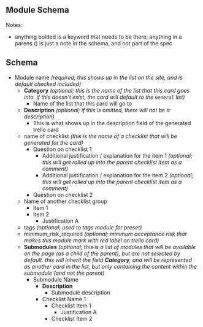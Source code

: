 ## Module Schema
Notes: 
- anything bolded is a keyword that needs to be there, anything in a parens () is just a note in the schema, and not part of the spec



## Schema
- Module name _(required; this shows up in the list on the site, and is default checked included)_
  - __Category__ _(optional; this is the name of the list that this card goes into.  if this doesn't exist, the card will default to the `General` list)_
    - Name of the list that this card will go to
  - __Description__ _(optional; if this is omitted, there will not be a description)_
    - This is what shows up in the description field of the generated trello card
  - name of checklist _(this is the name of a checklist that will be generated for the card)_
    - Question on checklist 1
      - Additional justification / explanation for the item 1 _(optional; this will get rolled up into the parent checklist item as a comment)_
      - Additional justification / explanation for the item 2 _(optional; this will get rolled up into the parent checklist item as a comment)_
    - Question on checklist 2
  - Name of another checklist group
    - Item 1
    - Item 2
      - Justification A
  - tags _(optional; used to tags module for preset)_
  - minimum_risk_required _(optional; minimum acceptance risk that makes this module mark with red label on trello card)_
  - __Submodules__ _(optional; this is a list of modules that will be available on the page (as a child of the parent), but are not selected by default.  this will inherit the field __Category__, and will be represented as another card in the list, but only containing the content within the submodule (and not the parent)_
    - Submodule Name
      - __Description__
        - Submodule description
      - Checklist Name 1
        - Checklist Item 1
          - Justification A
        - Checklist Item 2

        